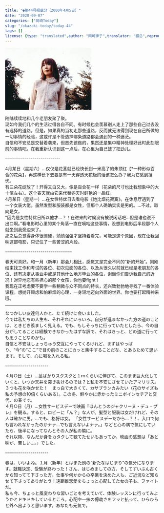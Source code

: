 ```yaml
---
title: "●第44号掲載分（2000年4月5日）"
date: "2020-09-07"
categories: ["岡崎Today"]
slug: "/okazaki-today/today-44"
tags: []
license: {type: "translated",author: "岡崎律子",translator: "貓总",reproduced-url: "http://www.ne.jp/asahi/okazaki/book/today/today44.html",reproduced-website: "岡崎律子Book"}
---
```


[![](./images/mer-ph1.jpg)](./images/mer-ph1.jpg)


陆陆续续地和几个老朋友聚了聚。  
现如今我们几个的生活过得各自不同。有时候也会羡慕别人走上了那些自己过去没有选择的道路。但是，如果真的当初走那些道路，反而就无法得到现在自己所做的一切事情的经验，这或许是不管选择哪条道路都会遇到的一种迷茫。   
自信和不安总是交替着袭来，但首先该做的，果然还是集中精神处理好此时此刻眼前的事情吧。在我重新认识到这一点后，在心里为自己鼓了把劲儿。  

\----------------------------

4月某日（星期六）…仅仅是花茎就已经快长到一米高了的朱顶红【*一种形似百合的花朵】，再这样长下去要是有一天穿透天花板的话该怎么办？我为它感到担忧。  
有三朵花绽放了！开得又白又大，像是百合花一样（花朵的尺寸也比我想象中的大十倍左右）。这个春天就由它来代替冬天时鲜艳的一品红。  
4月某日（星期一）…在女性特优日去看电影《她比烟花寂寞》。在休息厅遇到了一个女装大佬。虽然发型和服装都是女性，但那个人确确实实是男的。…不过，取向是女。  
“因为是女性特优日所以他才…？！在进来的时候没有被说闲话吧…但是谁也说不出口啊。”看电影时心里的某个角落一直在嘀咕这些事情，没想到电影后半段那个人就坐到我旁边来了。  
那之后总觉得身体很僵硬，勉勉强强才坚持着看完，可能是这个原因，现在让我回味这部电影，只记住了一些苦涩的片段。  

\----------------------------------

春天可真好。和一月（新年）那会儿相比，感觉又是完全不同的“新的开始”。刚刚结束找工作和考试的各位、初次见面的各位、以及从很久以前就已经是老朋友的各位、还有决定从事业中或是其他什么地方毕业的各位，谢谢你们告诉我自己的近况！对异地恋有些担心的那个女孩，你也要fight！  
我现在正考虑要不要学一些稍微与众不同点的特长，还兴致勃勃地寻找了一番体验课程。想抛开顾虑和怕麻烦的心理，一身轻地迈向外面的世界。你也要打起精神来哦。  

---

なつかしい友達何人かと、たて続けに会いました。  
今では私たちの人生も、それぞれにいろいろ。自分が進まなかった方の道のことは、ときどき羨ましく見える。でも、もしそっちに行っていたとしたら、今の自分がしてることは経験できなかったはずな訳で、それはきっと、どの道に行っても思うことなのかも。  
自信と不安はしょっちゅう交互にやってくるけれど、まずはやっぱり、“今”の“ここ”で目の前のことにカッと集中することだな、とあらためて思います。そして、心に喝を入れる私。  

\----------------------

４月○日（土）…茎ばかりスクスクと１ｍくらいに伸びて、このまま巨大化していくと、いつか天井を突き抜けるのでは？と私を不安にさせていたアマリリス。  
３つも花を咲かせた！　まっ白で大きくて、カサブランカみたい（花のサイズも私の予想の10倍くらいある）。この冬、鮮やかに赤かったミニポインセチアと交代、の春です。  
４月○日（月）…女性サービスデーで映画『ほんとうのジャクリーヌ・デュ・プレ』を観る。すると、ロビーに「ん？」な人が。髪型と服装は女だけれど、その人は確かに男。…でも、格好は女。
「女性サービスデーだから…？！、入口で何も言われなかったのかナァ…でも言えないよナァ。」などと心の隅で気にしていたら、後半になってなんとその人が私の隣に。  
それ以降、なんだか身をカタクして観てたせいもあってか、映画の感想は「あと味が、苦しい…。」でした。

\----------------------

春は、いいよね。１月（新年）とはまた別の“新たなはじまり”の気分になります。就職決定、受験が終わった！さん、はじめましての方、そしてずいぶん古くから知ってて下さった方、仕事や何かからの卒業を決めた人も、ご近況など知らせて下さってありがとう！遠距離恋愛をちょっと心配してた女の子も、ファイトだ。  
私も今、ちょっと風変わりな習いごとを考えていて、体験レッスンに行ってみようかとドキドキしているところ。心配や一抹の億劫さをフッと払って、ひらひらと外へ出ようと思います。あなたも元気で。  